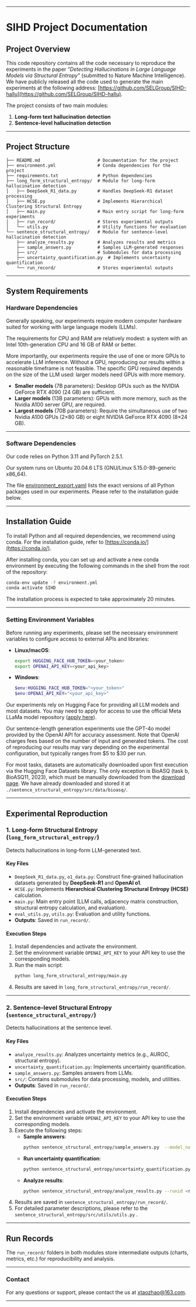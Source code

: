 
---

# **SIHD Project Documentation**  

## **Project Overview**  
This code repository contains all the code necessary to reproduce the experiments in the paper *"Detecting Hallucinations in Large Language Models via Structural Entropy"* (submitted to Nature Machine Intelligence). We have publicly released all the code used to generate the main experiments at the following address: [https://github.com/SELGroup/SIHD-hallu](https://github.com/SELGroup/SIHD-hallu).  

The project consists of two main modules:  
1. **Long-form text hallucination detection**  
2. **Sentence-level hallucination detection**  

---

## **Project Structure**  
```
├── README.md                      # Documentation for the project  
├── environment.yml                # Conda dependencies for the project  
├── requirements.txt               # Python dependencies  
├── long_form_structural_entropy/  # Module for long-form hallucination detection  
│   ├── DeepSeek_R1_data.py        # Handles DeepSeek-R1 dataset processing  
│   ├── HCSE.py                    # Implements Hierarchical Clustering Structural Entropy  
│   ├── main.py                    # Main entry script for long-form experiments  
│   ├── run_record/                # Stores experimental outputs  
│   └── utils.py                   # Utility functions for evaluation  
└── sentence_structural_entropy/   # Module for sentence-level hallucination detection  
    ├── analyze_results.py         # Analyzes results and metrics  
    ├── sample_answers.py          # Samples LLM-generated responses  
    ├── src/                       # Submodules for data processing  
    ├── uncertainty_quantification.py  # Implements uncertainty quantification  
    └── run_record/                # Stores experimental outputs  
```

---

## **System Requirements**

### **Hardware Dependencies**

Generally speaking, our experiments require modern computer hardware suited for working with large language models (LLMs).

The requirements for CPU and RAM are relatively modest: a system with an Intel 10th-generation CPU and 16 GB of RAM or better.

More importantly, our experiments require the use of one or more GPUs to accelerate LLM inference. Without a GPU, reproducing our results within a reasonable timeframe is not feasible. The specific GPU required depends on the size of the LLM used: larger models need GPUs with more memory.  
- **Smaller models** (7B parameters): Desktop GPUs such as the NVIDIA GeForce RTX 4090 (24 GB) are sufficient.  
- **Larger models** (13B parameters): GPUs with more memory, such as the Nvidia A100 server GPU, are required.  
- **Largest models** (70B parameters): Require the simultaneous use of two Nvidia A100 GPUs (2×80 GB) or eight NVIDIA GeForce RTX 4090 (8×24 GB).  

---

### **Software Dependencies**

Our code relies on Python 3.11 and PyTorch 2.5.1.

Our system runs on Ubuntu 20.04.6 LTS (GNU/Linux 5.15.0-89-generic x86_64).

The file [environment_export.yaml](environment_export.yaml) lists the exact versions of all Python packages used in our experiments. Please refer to the installation guide below.

---

## **Installation Guide**

To install Python and all required dependencies, we recommend using conda. For the installation guide, refer to [https://conda.io/](https://conda.io/).

After installing conda, you can set up and activate a new conda environment by executing the following commands in the shell from the root of the repository:

```bash
conda-env update -f environment.yml
conda activate SIHD
```

The installation process is expected to take approximately 20 minutes.

---

### **Setting Environment Variables**

Before running any experiments, please set the necessary environment variables to configure access to external APIs and libraries:

- **Linux/macOS**:  
  ```bash
  export HUGGING_FACE_HUB_TOKEN=<your_token>
  export OPENAI_API_KEY=<your_api_key>
  ```
  
- **Windows**:  
  ```powershell
  $env:HUGGING_FACE_HUB_TOKEN="<your_token>"
  $env:OPENAI_API_KEY="<your_api_key>"
  ```

Our experiments rely on Hugging Face for providing all LLM models and most datasets. You may need to apply for access to use the official Meta LLaMa model repository ([apply here](https://huggingface.co/meta-llama)).

Our sentence-length generation experiments use the GPT-4o model provided by the OpenAI API for accuracy assessment. Note that OpenAI charges fees based on the number of input and generated tokens. The cost of reproducing our results may vary depending on the experimental configuration, but typically ranges from $5 to $30 per run.

For most tasks, datasets are automatically downloaded upon first execution via the Hugging Face Datasets library. The only exception is BioASQ (task b, BioASQ11, 2023), which must be manually downloaded from the [download page](http://participants-area.bioasq.org/datasets). We have already downloaded and stored it at `./sentence_structural_entropy/src/data/bioasq/`.

---

## **Experimental Reproduction**  

### **1. Long-form Structural Entropy (`long_form_structural_entropy/`)**  
Detects hallucinations in long-form LLM-generated text.  

#### **Key Files**  
- `DeepSeek_R1_data.py`, `o1_data.py`: Construct fine-grained hallucination datasets generated by **DeepSeek-R1** and **OpenAI o1**.  
- `HCSE.py`: Implements **Hierarchical Clustering Structural Entropy (HCSE)** calculation.  
- `main.py`: Main entry point (LLM calls, adjacency matrix construction, structural entropy calculation, and evaluation).  
- `eval_utils.py`, `utils.py`: Evaluation and utility functions.  
- **Outputs**: Saved in `run_record/`.  

#### **Execution Steps**  
1. Install dependencies and activate the environment.  
2. Set the environment variable `OPENAI_API_KEY` to your API key to use the corresponding models.  
3. Run the main script:  
   ```bash  
   python long_form_structural_entropy/main.py  
   ```  
4. Results are saved in `long_form_structural_entropy/run_record/`.  

---

### **2. Sentence-level Structural Entropy (`sentence_structural_entropy/`)**  
Detects hallucinations at the sentence level.  

#### **Key Files**  
- `analyze_results.py`: Analyzes uncertainty metrics (e.g., AUROC, structural entropy).  
- `uncertainty_quantification.py`: Implements uncertainty quantification.  
- `sample_answers.py`: Samples answers from LLMs.  
- `src/`: Contains submodules for data processing, models, and utilities.  
- **Outputs**: Saved in `run_record/`.  

#### **Execution Steps**  
1. Install dependencies and activate the environment.  
2. Set the environment variable `OPENAI_API_KEY` to your API key to use the corresponding models.  
3. Execute the following steps:  
   - **Sample answers**:  
     ```bash  
     python sentence_structural_entropy/sample_answers.py  --model_name=$MODEL  --dataset=$DATASET $EXTRA_CFG
     ```  
   - **Run uncertainty quantification**:  
     ```bash  
     python sentence_structural_entropy/uncertainty_quantification.py --runid <run_id>  
     ```  
   - **Analyze results**:  
     ```bash  
     python sentence_structural_entropy/analyze_results.py --runid <run_id>  
     ```  
4. Results are saved in `sentence_structural_entropy/run_record/`.  
5. For detailed parameter descriptions, please refer to the `sentence_structural_entropy/src/utils/utils.py` .
---

## **Run Records**  

The `run_record/` folders in both modules store intermediate outputs (charts, metrics, etc.) for reproducibility and analysis. 

---


### **Contact**
For any questions or support, please contact the us at xtaozhao@163.com.

---

